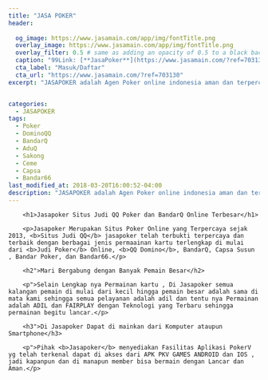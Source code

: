 ```yaml
---
title: "JASA POKER"
header:
  
  og_image: https://www.jasamain.com/app/img/fontTitle.png
  overlay_image: https://www.jasamain.com/app/img/fontTitle.png
  overlay_filter: 0.5 # same as adding an opacity of 0.5 to a black background
  caption: "99Link: [**JasaPoker**](https://www.jasamain.com/?ref=703130)"
  cta_label: "Masuk/Daftar"
  cta_url: "https://www.jasamain.com/?ref=703130"
excerpt: "JASAPOKER adalah Agen Poker online indonesia aman dan terpercaya yang menyediakan permainan Bandarq Online, DominoQQ, Capsa Susun, Bandar Poker, AduQ dan PokerQQ."


categories:
  - JASAPOKER
tags:
  - Poker
  - DominoQQ
  - BandarQ
  - AduQ
  - Sakong
  - Ceme
  - Capsa
  - Bandar66
last_modified_at: 2018-03-20T16:00:52-04:00
description: "JASAPOKER adalah Agen Poker online indonesia aman dan terpercaya yang menyediakan permainan Bandarq Online, DominoQQ, Capsa Susun, Bandar Poker, AduQ dan PokerQQ."
---
```

<div>

        <h1>Jasapoker Situs Judi QQ Poker dan BandarQ Online Terbesar</h1>

        <p>Jasapoker Merupakan Situs Poker Online yang Terpercaya sejak 2013, <b>Situs Judi QQ</b> jasapoker telah terbukti terpercaya dan terbaik dengan berbagai jenis permaainan kartu terlengkap di mulai dari <b>Judi Poker</b> Online, <b>QQ Domino</b>, BandarQ, Capsa Susun , Bandar Poker, dan Bandar66.</p>

        <h2">Mari Bergabung dengan Banyak Pemain Besar</h2>

        <p">Selain Lengkap nya Permainan kartu , Di Jasapoker semua kalangan pemain di mulai dari kecil hingga pemain besar adalah sama di mata kami sehingga semua pelayanan adalah adil dan tentu nya Permainan adalah ADIL dan FAIRPLAY dengan Teknologi yang Terbaru sehingga permainan begitu lancar.</p>

        <h3">Di Jasapoker Dapat di mainkan dari Komputer ataupun Smartphone</h3>

        <p">Pihak <b>Jasapoker</b> menyediakan Fasilitas Aplikasi PokerV yg telah terkenal dapat di akses dari APK PKV GAMES ANDROID dan IOS , jadi kapanpun dan di manapun member bisa bermain dengan Lancar dan Aman.</p>

</div>
